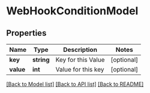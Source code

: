 # WebHookConditionModel

## Properties
Name | Type | Description | Notes
------------ | ------------- | ------------- | -------------
**key** | **string** | Key for this Value | [optional] 
**value** | **int** | Value for this key | [optional] 

[[Back to Model list]](../README.md#documentation-for-models) [[Back to API list]](../README.md#documentation-for-api-endpoints) [[Back to README]](../README.md)


